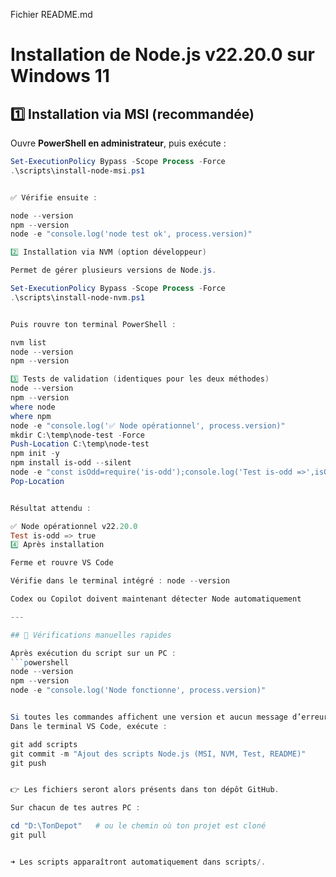 Fichier README.md
# Installation de Node.js v22.20.0 sur Windows 11

## 1️⃣ Installation via MSI (recommandée)
Ouvre **PowerShell en administrateur**, puis exécute :

```powershell
Set-ExecutionPolicy Bypass -Scope Process -Force
.\scripts\install-node-msi.ps1


✅ Vérifie ensuite :

node --version
npm --version
node -e "console.log('node test ok', process.version)"

2️⃣ Installation via NVM (option développeur)

Permet de gérer plusieurs versions de Node.js.

Set-ExecutionPolicy Bypass -Scope Process -Force
.\scripts\install-node-nvm.ps1


Puis rouvre ton terminal PowerShell :

nvm list
node --version
npm --version

3️⃣ Tests de validation (identiques pour les deux méthodes)
node --version
npm --version
where node
where npm
node -e "console.log('✅ Node opérationnel', process.version)"
mkdir C:\temp\node-test -Force
Push-Location C:\temp\node-test
npm init -y
npm install is-odd --silent
node -e "const isOdd=require('is-odd');console.log('Test is-odd =>',isOdd(3));"
Pop-Location


Résultat attendu :

✅ Node opérationnel v22.20.0
Test is-odd => true
4️⃣ Après installation

Ferme et rouvre VS Code

Vérifie dans le terminal intégré : node --version

Codex ou Copilot doivent maintenant détecter Node automatiquement

---

## 🧪 Vérifications manuelles rapides

Après exécution du script sur un PC :
```powershell
node --version
npm --version
node -e "console.log('Node fonctionne', process.version)"


Si toutes les commandes affichent une version et aucun message d’erreur → ✅ prêt pour Codex.
Dans le terminal VS Code, exécute :

git add scripts
git commit -m "Ajout des scripts Node.js (MSI, NVM, Test, README)"
git push


👉 Les fichiers seront alors présents dans ton dépôt GitHub.

Sur chacun de tes autres PC :

cd "D:\TonDepot"   # ou le chemin où ton projet est cloné
git pull


➜ Les scripts apparaîtront automatiquement dans scripts/.
